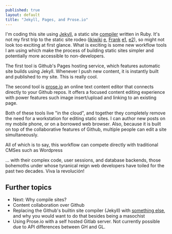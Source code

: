 ```yaml
---
published: true
layout: default
title: "Jekyll, Pages, and Prose.io"
---
```


I'm coding this site using [Jekyll][], a static site [compiler][] written in Ruby. It's not my first trip to the static site rodeo ([ikiwiki][] [e][wiki], [Frank][] [e1][cf], [e2][wip]), so might not look too exciting at first glance. What is exciting is some new workflow tools I am using which make the process of building static sites simpler and potentially more accessible to non-developers.

The first tool is Github's Pages hosting service, which features automatic site builds using Jekyll. Whenever I push new content, it is instantly built and published to my site. This is really cool.

The second tool is [prose.io][] an online text content editor that connects directly to your Github repos. It offers a focused content editing experience with power features such image insert/upload and linking to an existing page.

Both of these tools live "in the cloud", and together they completely remove the need for a workstation for editing static sites. I can author new posts on my mobile phone, or on a borrowed web browser. Also, because it is built on top of the collaborative features of Github, multiple people can edit a site simultaneously. 

All of which is to say, this workflow can compete directly with traditional CMSes such as Wordpress

... with their complex code, user sessions, and database backends, those bohemoths under whose tyranical reign web developers have toiled for the past two decades. Viva la revolución!

## Further topics

 * Next: Why compile sites?
 * Content collaboration over Github
 * Replacing the Github's builtin site compiler (Jekyll) with [something else](/2013/07/11/static-site-gen-research-and-experiments/), and why you would want to do that besides being a masochist
 * Using Prose.io with a self hosted Gitlab server. Not currently possible due to API differences between GH and GL.
 
[compiler]: http://en.wikipedia.org/wiki/Interpreter_(computing)
[wiki]: http://wiki.pdxhub.org/
[ikiwiki]: http://ikiwiki.info
[cf]: http://cloudfeet.com/
[Frank]: https://github.com/blahed/frank
[wip]: http://wip.pdxhub.org/
[Jekyll]: http://jekyllrb.com/
[prose.io]: http://prose.io/
